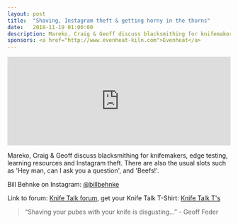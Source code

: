 ```yaml
---
layout: post
title:  "Shaving, Instagram theft & getting horny in the thorns"
date:   2018-11-19 01:00:00
description: Mareko, Craig & Geoff discuss blacksmithing for knifemakers, edge testing, learning resources and Instagram theft.
sponsors: <a href="http://www.evenheat-kiln.com">Evenheat</a>
---
```


<iframe frameborder='0' height='200px' scrolling='no' seamless src='https://embed.simplecast.com/52fd0b5c?color=f5f5f5' width='100%'></iframe>

Mareko, Craig & Geoff discuss blacksmithing for knifemakers, edge testing, learning resources and Instagram theft. There are also the usual slots such as 'Hey man, can I ask you a question', and 'Beefs!'.

 

Bill Behnke on Instagram: <a href="https://www.instagram.com/billbehnke"> @billbehnke</a>  

Link to forum: <a href="http://forum.knifetalk.net">Knife Talk forum</a>, get your Knife Talk T-Shirt: <a href="https://www.chopknives.com/collections/t-shirts/products/knife-talk-t-shirt">Knife Talk T's</a> 




 


<blockquote class="largeQuote">“Shaving your pubes with your knife is disgusting...” - Geoff Feder </blockquote>



